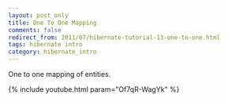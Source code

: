 ```yaml
---           
layout: post_only
title: One To One Mapping
comments: false
redirect_from: 2011/07/hibernate-tutorial-13-one-to-one.html
tags: hibernate intro
category: hibernate_intro
---
```


One to one mapping of entities.

{% include youtube.html param="Of7qR-WagYk" %}